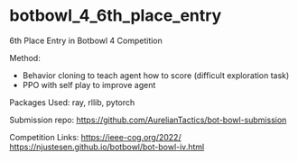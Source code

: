 # botbowl_4_6th_place_entry
6th Place Entry in Botbowl 4 Competition

Method:
* Behavior cloning to teach agent how to score (difficult exploration task)
* PPO with self play to improve agent

Packages Used:
ray, rllib, pytorch

Submission repo: https://github.com/AurelianTactics/bot-bowl-submission

Competition Links:
https://ieee-cog.org/2022/
https://njustesen.github.io/botbowl/bot-bowl-iv.html

